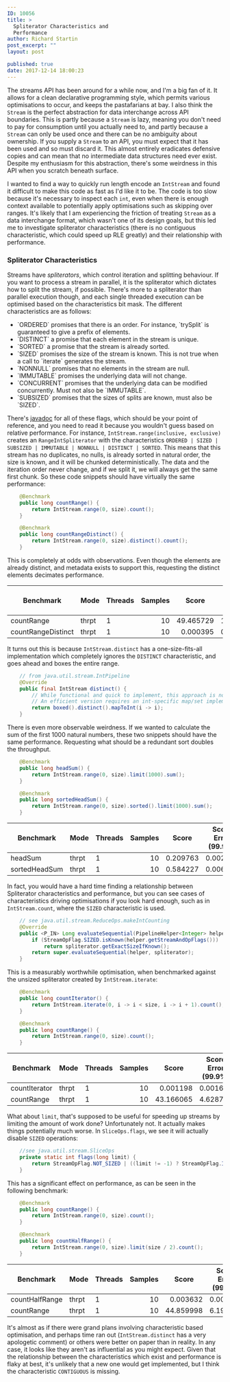 ```yaml
---
ID: 10056
title: >
  Spliterator Characteristics and
  Performance
author: Richard Startin
post_excerpt: ""
layout: post

published: true
date: 2017-12-14 18:00:23
---
```

The streams API has been around for a while now, and I'm a big fan of it. It allows for a clean declarative programming style, which permits various optimisations to occur, and keeps the pastafarians at bay. I also think the `Stream` is the perfect abstraction for data interchange across API boundaries. This is partly because a `Stream` is lazy, meaning you don't need to pay for consumption until you actually need to, and partly because a `Stream` can only be used once and there can be no ambiguity about ownership. If you supply a `Stream` to an API, you must expect that it has been used and so must discard it. This almost entirely eradicates defensive copies and can mean that no intermediate data structures need ever exist. Despite my enthusiasm for this abstraction, there's some weirdness in this API when you scratch beneath surface.

I wanted to find a way to quickly run length encode an `IntStream` and found it difficult to make this code as fast as I'd like it to be. The code is too slow because it's necessary to inspect each `int`, even when there is enough context available to potentially apply optimisations such as skipping over ranges. It's likely that I am experiencing the friction of treating `Stream` as a data interchange format, which wasn't one of its design goals, but this led me to investigate spliterator characteristics (there is no contiguous characteristic, which could speed up RLE greatly) and their relationship with performance.

<h3>Spliterator Characteristics</h3>

Streams have <em>spliterators</em>, which control iteration and splitting behaviour. If you want to process a stream in parallel, it is the spliterator which dictates how to split the stream, if possible. There's more to a spliterator than parallel execution though, and each single threaded execution can be optimised based on the characteristics bit mask. The different characteristics are as follows:
<ul>
	<li>`ORDERED` promises that there is an order. For instance, `trySplit` is guaranteed to give a prefix of elements.</li>
        <li>`DISTINCT` a promise that each element in the stream is unique.</li>
        <li>`SORTED` a promise that the stream is already sorted.</li>
        <li>`SIZED` promises the size of the stream is known. This is not true when a call to `iterate` generates the stream.</li>
        <li>`NONNULL` promises that no elements in the stream are null.</li>
        <li>`IMMUTABLE` promises the underlying data will not change.</li>
        <li>`CONCURRENT` promises that the underlying data can be modified concurrently. Must not also be `IMMUTABLE`.</li>
        <li>`SUBSIZED` promises that the sizes of splits are known, must also be `SIZED`.</li>
</ul>

There's <a href="https://docs.oracle.com/javase/9/docs/api/java/util/Spliterator.html" rel="noopener" target="_blank">javadoc</a> for all of these flags, which should be your point of reference, and you need to read it because you wouldn't guess based on relative performance. For instance, `IntStream.range(inclusive, exclusive)` creates an `RangeIntSpliterator` with the characteristics `ORDERED | SIZED | SUBSIZED | IMMUTABLE | NONNULL | DISTINCT | SORTED`. This means that this stream has no duplicates, no nulls, is already sorted in natural order, the size is known, and it will be chunked deterministically. The data and the iteration order never change, and if we split it, we will always get the same  first chunk. So these code snippets should have virtually the same performance:

```java
    @Benchmark
    public long countRange() {
        return IntStream.range(0, size).count();
    }

    @Benchmark
    public long countRangeDistinct() {
        return IntStream.range(0, size).distinct().count();
    }
```

This is completely at odds with observations. Even though the elements are already distinct, and metadata exists to support this, requesting the distinct elements decimates performance.

<div class="table-holder">
<table class="table table-bordered table-hover table-condensed">
<thead><tr><th>Benchmark</th>
<th>Mode</th>
<th>Threads</th>
<th>Samples</th>
<th>Score</th>
<th>Score Error (99.9%)</th>
<th>Unit</th>
<th>Param: size</th>
</tr></thead>
<tbody><tr>
<td>countRange</td>
<td>thrpt</td>
<td>1</td>
<td align="right">10</td>
<td align="right">49.465729</td>
<td align="right">1.804123</td>
<td>ops/us</td>
<td align="right">262144</td>
</tr>
<tr>
<td>countRangeDistinct</td>
<td>thrpt</td>
<td>1</td>
<td align="right">10</td>
<td align="right">0.000395</td>
<td align="right">0.000002</td>
<td>ops/us</td>
<td align="right">262144</td>
</tr>
</tbody></table>
</div>

It turns out this is because `IntStream.distinct` has a one-size-fits-all implementation which completely ignores the `DISTINCT` characteristic, and goes ahead and boxes the entire range.

```java
    // from java.util.stream.IntPipeline
    @Override
    public final IntStream distinct() {
        // While functional and quick to implement, this approach is not very efficient.
        // An efficient version requires an int-specific map/set implementation.
        return boxed().distinct().mapToInt(i -> i);
    }
```

There is even more observable weirdness. If we wanted to calculate the sum of the first 1000 natural numbers, these two snippets should have the same performance. Requesting what should be a redundant sort doubles the throughput.

```java
    @Benchmark 
    public long headSum() {
        return IntStream.range(0, size).limit(1000).sum();
    }

    @Benchmark
    public long sortedHeadSum() {
        return IntStream.range(0, size).sorted().limit(1000).sum();
    }
```

<div class="table-holder">
<table class="table table-bordered table-hover table-condensed">
<thead><tr><th>Benchmark</th>
<th>Mode</th>
<th>Threads</th>
<th>Samples</th>
<th>Score</th>
<th>Score Error (99.9%)</th>
<th>Unit</th>
<th>Param: size</th>
</tr></thead>
<tbody><tr>
<td>headSum</td>
<td>thrpt</td>
<td>1</td>
<td align="right">10</td>
<td align="right">0.209763</td>
<td align="right">0.002478</td>
<td>ops/us</td>
<td align="right">262144</td>
</tr>
<tr>
<td>sortedHeadSum</td>
<td>thrpt</td>
<td>1</td>
<td align="right">10</td>
<td align="right">0.584227</td>
<td align="right">0.006004</td>
<td>ops/us</td>
<td align="right">262144</td>
</tr>
</tbody></table>
</div>

In fact, you would have a hard time finding a relationship between Spliterator characteristics and performance, but you can see cases of characteristics driving optimisations if you look hard enough, such as in `IntStream.count`, where the `SIZED` characteristic is used.

```java
    // see java.util.stream.ReduceOps.makeIntCounting
    @Override
    public <P_IN> Long evaluateSequential(PipelineHelper<Integer> helper, Spliterator<P_IN> spliterator) {
        if (StreamOpFlag.SIZED.isKnown(helper.getStreamAndOpFlags()))
            return spliterator.getExactSizeIfKnown();
        return super.evaluateSequential(helper, spliterator);
    }
```

This is a measurably worthwhile optimisation, when benchmarked against the unsized spliterator created by `IntStream.iterate`:

```java
    @Benchmark
    public long countIterator() {
        return IntStream.iterate(0, i -> i < size, i -> i + 1).count();
    }

    @Benchmark
    public long countRange() {
        return IntStream.range(0, size).count();
    }
```

<div class="table-holder">
<table class="table table-bordered table-hover table-condensed">
<thead><tr><th>Benchmark</th>
<th>Mode</th>
<th>Threads</th>
<th>Samples</th>
<th>Score</th>
<th>Score Error (99.9%)</th>
<th>Unit</th>
<th>Param: size</th>
</tr></thead>
<tbody><tr>
<td>countIterator</td>
<td>thrpt</td>
<td>1</td>
<td align="right">10</td>
<td align="right">0.001198</td>
<td align="right">0.001629</td>
<td>ops/us</td>
<td align="right">262144</td>
</tr>
<tr>
<td>countRange</td>
<td>thrpt</td>
<td>1</td>
<td align="right">10</td>
<td align="right">43.166065</td>
<td align="right">4.628715</td>
<td>ops/us</td>
<td align="right">262144</td>
</tr>
</tbody></table>
</div>

What about `limit`, that's supposed to be useful for speeding up streams by limiting the amount of work done? Unfortunately not. It actually makes things potentially much worse. In `SliceOps.flags`, we see it will actually disable `SIZED` operations:

```java
    //see java.util.stream.SliceOps
    private static int flags(long limit) {
        return StreamOpFlag.NOT_SIZED | ((limit != -1) ? StreamOpFlag.IS_SHORT_CIRCUIT : 0);
    }
```

This has a significant effect on performance, as can be seen in the following benchmark:

```java
    @Benchmark
    public long countRange() {
        return IntStream.range(0, size).count();
    }

    @Benchmark
    public long countHalfRange() {
        return IntStream.range(0, size).limit(size / 2).count();
    }
```

<div class="table-holder">
<table class="table table-bordered table-hover table-condensed">
<thead><tr><th>Benchmark</th>
<th>Mode</th>
<th>Threads</th>
<th>Samples</th>
<th>Score</th>
<th>Score Error (99.9%)</th>
<th>Unit</th>
<th>Param: size</th>
</tr></thead>
<tbody><tr>
<td>countHalfRange</td>
<td>thrpt</td>
<td>1</td>
<td align="right">10</td>
<td align="right">0.003632</td>
<td align="right">0.003363</td>
<td>ops/us</td>
<td align="right">262144</td>
</tr>
<tr>
<td>countRange</td>
<td>thrpt</td>
<td>1</td>
<td align="right">10</td>
<td align="right">44.859998</td>
<td align="right">6.191411</td>
<td>ops/us</td>
<td align="right">262144</td>
</tr>
</tbody></table>
</div>

It's almost as if there were grand plans involving characteristic based optimisation, and perhaps time ran out (`IntStream.distinct` has a very apologetic comment) or others were better on paper than in reality. In any case, it looks like they aren't as influential as you might expect. Given that the relationship between the characteristics which exist and performance is flaky at best, it's unlikely that a new one would get implemented, but I think the characteristic `CONTIGUOUS` is missing.